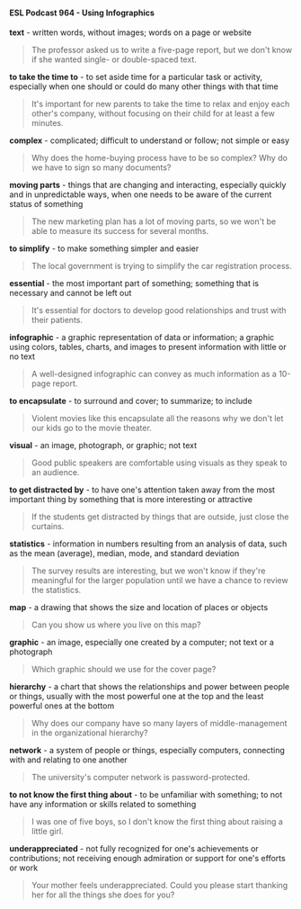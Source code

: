 #### ESL Podcast 964 - Using Infographics

**text** - written words, without images; words on a page or website

> The professor asked us to write a five-page report, but we don't know if she
wanted single- or double-spaced text.

**to take the time to** - to set aside time for a particular task or activity, especially
when one should or could do many other things with that time

> It's important for new parents to take the time to relax and enjoy each other's
company, without focusing on their child for at least a few minutes.

**complex** - complicated; difficult to understand or follow; not simple or easy

> Why does the home-buying process have to be so complex? Why do we have
to sign so many documents?

**moving parts** - things that are changing and interacting, especially quickly and
in unpredictable ways, when one needs to be aware of the current status of
something

> The new marketing plan has a lot of moving parts, so we won't be able to
measure its success for several months.

**to simplify** - to make something simpler and easier

> The local government is trying to simplify the car registration process.

**essential** - the most important part of something; something that is necessary
and cannot be left out

> It's essential for doctors to develop good relationships and trust with their
patients.

**infographic** - a graphic representation of data or information; a graphic using
colors, tables, charts, and images to present information with little or no text

> A well-designed infographic can convey as much information as a 10-page
report.

**to encapsulate** - to surround and cover; to summarize; to include

> Violent movies like this encapsulate all the reasons why we don't let our kids go
to the movie theater.

**visual** - an image, photograph, or graphic; not text

> Good public speakers are comfortable using visuals as they speak to an
audience.

**to get distracted by** - to have one's attention taken away from the most
important thing by something that is more interesting or attractive

> If the students get distracted by things that are outside, just close the curtains.

**statistics** - information in numbers resulting from an analysis of data, such as
the mean (average), median, mode, and standard deviation

> The survey results are interesting, but we won't know if they're meaningful for
the larger population until we have a chance to review the statistics.

**map** - a drawing that shows the size and location of places or objects

> Can you show us where you live on this map?

**graphic** - an image, especially one created by a computer; not text or a
photograph

> Which graphic should we use for the cover page?

**hierarchy** - a chart that shows the relationships and power between people or
things, usually with the most powerful one at the top and the least powerful ones
at the bottom

> Why does our company have so many layers of middle-management in the
organizational hierarchy?

**network** - a system of people or things, especially computers, connecting with
and relating to one another

> The university's computer network is password-protected.

**to not know the first thing about** - to be unfamiliar with something; to not have
any information or skills related to something

> I was one of five boys, so I don't know the first thing about raising a little girl.

**underappreciated** - not fully recognized for one's achievements or
contributions; not receiving enough admiration or support for one's efforts or work

> Your mother feels underappreciated. Could you please start thanking her for all
the things she does for you?

